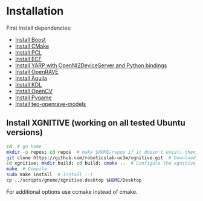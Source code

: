# Installation 

First install dependencies:

- [Install Boost](https://github.com/roboticslab-uc3m/installation-guides/blob/develop/install_boost.md)
- [Install CMake](https://github.com/roboticslab-uc3m/installation-guides/blob/develop/install_cmake.md)
- [Install PCL](https://github.com/roboticslab-uc3m/installation-guides/blob/develop/install_pcl.md)
- [Install ECF](https://github.com/roboticslab-uc3m/installation-guides/blob/develop/install_ecf.md)
- [Install YARP with OpenNI2DeviceServer and Python bindings](https://github.com/roboticslab-uc3m/installation-guides/blob/develop/install_yarp.md)
- [Install OpenRAVE](https://github.com/roboticslab-uc3m/installation-guides/blob/develop/install_openrave.md)
- [Install Aquila](https://github.com/roboticslab-uc3m/installation-guides/blob/develop/install_aquila.md )
- [Install KDL](https://github.com/roboticslab-uc3m/installation-guides/blob/develop/install_kdl.md)
- [Install OpenCV](https://github.com/roboticslab-uc3m/installation-guides/blob/develop/install_opencv.md)
- [Install Pygame]( https://github.com/roboticslab-uc3m/installation-guides/blob/develop/install_pygame.md)
- [Install teo-openrave-models](https://github.com/roboticslab-uc3m/teo-openrave-models)

## Install XGNITIVE (working on all tested Ubuntu versions)

```bash
cd  # go home
mkdir -p repos; cd repos  # make $HOME/repos if it doesn't exist; then, enter it
git clone https://github.com/roboticslab-uc3m/xgnitive.git  # Download xgnitive software from the repository
cd xgnitive; mkdir build; cd build; cmake ..  # Configure the xgnitive software
make  # Compile
sudo make install  # Install :-)
cp ../scripts/gnome/xgnitive.desktop $HOME/Desktop
```
For additional options use ccmake instead of cmake.
